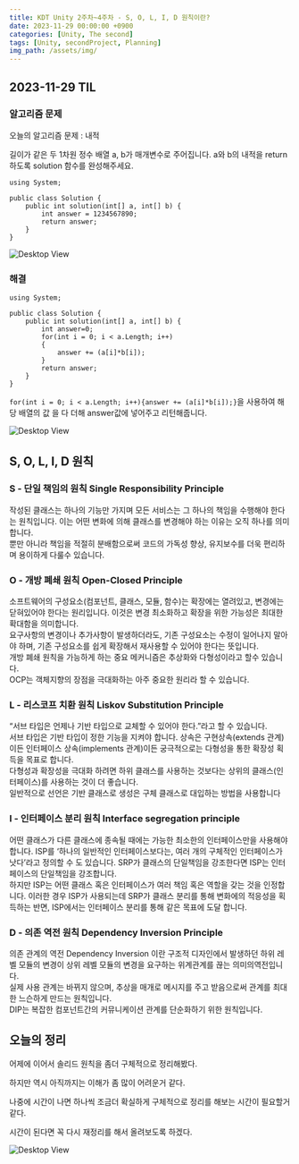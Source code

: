 ```yaml
---
title: KDT Unity 2주차~4주차 - S, O, L, I, D 원칙이란?
date: 2023-11-29 00:00:00 +0900
categories: [Unity, The second]
tags: [Unity, secondProject, Planning]
img_path: /assets/img/
---
```


## 2023-11-29 TIL

### 알고리즘 문제

오늘의 알고리즘 문제 : 내적

길이가 같은 두 1차원 정수 배열 a, b가 매개변수로 주어집니다. a와 b의 내적을 return 하도록 solution 함수를 완성해주세요.

```
using System;

public class Solution {
    public int solution(int[] a, int[] b) {
        int answer = 1234567890;
        return answer;
    }
}
```

![Desktop View](test.png)

### 해결

```
using System;

public class Solution {
    public int solution(int[] a, int[] b) {
        int answer=0;
        for(int i = 0; i < a.Length; i++)
        {
            answer += (a[i]*b[i]);
        }
        return answer;
    }
}

```

`for(int i = 0; i < a.Length; i++){answer += (a[i]*b[i]);}`을 사용하여 해당 배열의 값 을 다 더해 answer값에 넣어주고 리턴해줍니다.

![Desktop View](test.png)

## S, O, L, I, D 원칙

### S - 단일 책임의 원칙 Single Responsibility Principle

작성된 클래스는 하나의 기능만 가지며 모든 서비스는 그 하나의 책임을 수행해야 한다는 원칙입니다. 이는 어떤 변화에 의해 클래스를 변경해야 하는 이유는 오직 하나를 의미합니다.<br>
뿐만 아니라 책임을 적절히 분배함으로써 코드의 가독성 향상, 유지보수를 더욱 편리하며 용이하게 다룰수 있습니다.

### O - 개방 폐쇄 원칙 Open-Closed Principle

소프트웨어의 구성요소(컴포넌트, 클래스, 모듈, 함수)는 확장에는 열려있고, 변경에는 닫혀있어야 한다는 원리입니다. 이것은 변경 최소화하고 확장을 위한 가능성은 최대한 확대함을 의미합니다.<br>
요구사항의 변경이나 추가사항이 발생하더라도, 기존 구성요소는 수정이 일어나지 말아야 하며, 기존 구성요소를 쉽게 확장해서 재사용할 수 있어야 한다는 뜻입니다.<br>
개방 폐쇄 원칙을 가능하게 하는 중요 메커니즘은 추상화와 다형성이라고 할수 있습니다.<br>
OCP는 객체지향의 장점을 극대화하는 아주 중요한 원리라 할 수 있습니다.

### L - 리스코프 치환 원칙 Liskov Substitution Principle

“서브 타입은 언제나 기반 타입으로 교체할 수 있어야 한다.”라고 할 수 있습니다. <br>
서브 타입은 기반 타입이 정한 기능을 지켜야 합니다. 상속은 구현상속(extends 관계)이든 인터페이스 상속(implements 관계)이든 궁극적으로는 다형성을 통한 확장성 획득을 목표로 합니다.<br>
다형성과 확장성을 극대화 하려면 하위 클래스를 사용하는 것보다는 상위의 클래스(인터페이스)를 사용하는 것이 더 좋습니다. <br>
일반적으로 선언은 기반 클래스로 생성은 구체 클래스로 대입하는 방법을 사용합니다

### I - 인터페이스 분리 원칙 Interface segregation principle

어떤 클래스가 다른 클래스에 종속될 때에는 가능한 최소한의 인터페이스만을 사용해야 합니다. ISP를 ‘하나의 일반적인 인터페이스보다는, 여러 개의 구체적인 인터페이스가 낫다’라고 정의할 수 도 있습니다. SRP가 클래스의 단일책임을 강조한다면 ISP는 인터페이스의 단일책임을 강조합니다.<br>
하지만 ISP는 어떤 클래스 혹은 인터페이스가 여러 책임 혹은 역할을 갖는 것을 인정합니다. 이러한 경우 ISP가 사용되는데 SRP가 클래스 분리를 통해 변화에의 적응성을 획득하는 반면, ISP에서는 인터페이스 분리를 통해 같은 목표에 도달 합니다.

### D - 의존 역전 원칙 Dependency Inversion Principle

의존 관계의 역전 Dependency Inversion 이란 구조적 디자인에서 발생하던 하위 레벨 모듈의 변경이 상위 레벨 모듈의 변경을 요구하는 위계관계를 끊는 의미의역전입니다.<br>
실제 사용 관계는 바뀌지 않으며, 추상을 매개로 메시지를 주고 받음으로써 관계를 최대한 느슨하게 만드는 원칙입니다.<br>
DIP는 복잡한 컴포넌트간의 커뮤니케이션 관계를 단순화하기 위한 원칙입니다.

## 오늘의 정리

어제에 이어서 솔리드 원칙을 좀더 구체적으로 정리해봤다.

하지만 역시 아직까지는 이해가 좀 많이 어려운거 같다.

나중에 시간이 나면 하나씩 조금더 확실하게 구체적으로 정리를 해보는 시간이 필요할거 같다.

시간이 된다면 꼭 다시 재정리를 해서 올려보도록 하겠다.

![Desktop View](test.png)
